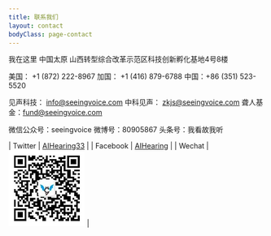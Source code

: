 ```yaml
---
title: 联系我们
layout: contact
bodyClass: page-contact
---
```

我在这里
中国太原
山西转型综合改革示范区科技创新孵化基地4号8楼

美国： +1 (872) 222-8967
加国： +1 (416) 879-6788
中国：+86 (351) 523-5520

见声科技： info@seeingvoice.com
中科见声： zkjs@seeingvoice.com
聋人基金：fund@seeingvoice.com

微信公众号：seeingvoice
微博号：80905867
头条号：我看故我听

| Twitter   | [AIHearing33](https://twitter.com/aihearing33)   |
| Facebook   | [AIHearing](https://www.facebook.com/aihearing/) |
| Wechat | ![avatar](images/social/wechat150.jpg) |